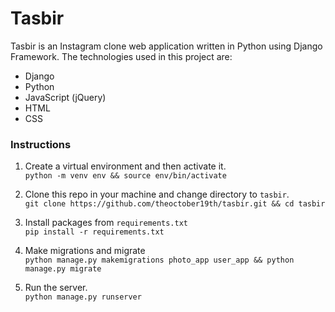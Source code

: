 # Tasbir
Tasbir is an Instagram clone web application written in Python using Django Framework. The technologies used in this project are: 
* Django
* Python
* JavaScript (jQuery)
* HTML
* CSS

### Instructions

1. Create a virtual environment and then activate it.  
    `python -m venv env && source env/bin/activate`

2. Clone this repo in your machine and change directory to `tasbir`.  
    `git clone https://github.com/theoctober19th/tasbir.git && cd tasbir`

3. Install packages from `requirements.txt`  
    `pip install -r requirements.txt`

4. Make migrations and migrate  
    `python manage.py makemigrations photo_app user_app && python manage.py migrate`

5. Run the server.  
    `python manage.py runserver`


